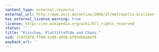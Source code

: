```yaml
---
content_type: external-resource
external_url: http://www.zeit.de/online/2008/27/metropolis-kritiken
has_external_license_warning: true
license: https://en.wikipedia.org/wiki/All_rights_reserved
status: ''
title: "Klischee, Plattit\xFCde und Chaos."
uid: 154f59f8-ff40-42d8-a958-bf95d86a64f0
wayback_url: ''
---
```

